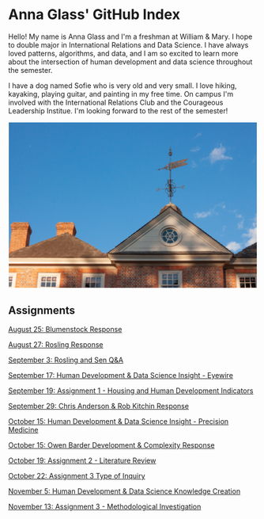 # Anna Glass' GitHub Index

Hello! My name is Anna Glass and I'm a freshman at William & Mary. I hope to double major in International Relations and Data Science. I have always loved patterns, algorithms, and data, and I am so excited to learn more about the intersection of human development and data science throughout the semester. 

I have a dog named Sofie who is very old and very small. I love hiking, kayaking, playing guitar, and painting in my free time. On campus I'm involved with the International Relations Club and the Courageous Leadership Institue. I'm looking forward to the rest of the semester! 

![](wren.png)

## Assignments
[August 25: Blumenstock Response](blumenstock.md)

[August 27: Rosling Response](rosling.md)

[September 3: Rosling and Sen Q&A](roslingqa.md)

[September 17: Human Development & Data Science Insight - Eyewire](eyewire.md)

[September 19: Assignment 1 - Housing and Human Development Indicators](assignmentone.pdf)

[September 29: Chris Anderson & Rob Kitchin Response](kitchinanderson.md)

[October 15: Human Development & Data Science Insight - Precision Medicine](precision.md)

[October 15: Owen Barder Development & Complexity Response](owenbarder.md)

[October 19: Assignment 2 - Literature Review](litreview.md)

[October 22: Assignment 3 Type of Inquiry](inquiry.md)

[November 5: Human Development & Data Science Knowledge Creation](knowledgecreation.md)

[November 13: Assignment 3 - Methodological Investigation](assignmentthree.md) 

